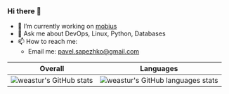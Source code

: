 ### Hi there 👋

- 🔭 I’m currently working on [mobius](https://github.com/weastur/mobius)
- 💬 Ask me about DevOps, Linux, Python, Databases
- 📫 How to reach me:
  - Email me: pavel.sapezhko@gmail.com

Overall                    |  Languages
:-------------------------:|:-------------------------:
![weastur's GitHub stats](https://github-readme-stats.vercel.app/api?username=weastur&count_private=true&show_icons=true)  |  ![weastur's GitHub languages stats](https://github-readme-stats.vercel.app/api/top-langs/?username=weastur&layout=compact)

